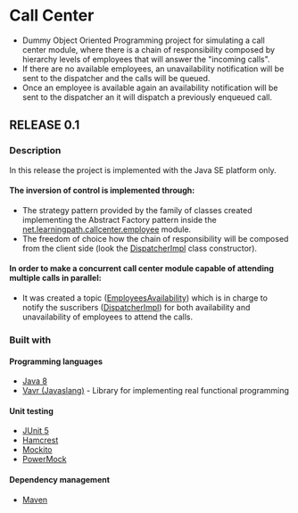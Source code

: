# Call Center

* Dummy Object Oriented Programming project for simulating a call center module, where there is a chain of responsibility composed by 
hierarchy levels of employees that will answer the "incoming calls". 
* If there are no available employees, an unavailability notification will be sent to the dispatcher and the calls will be queued.
* Once an employee is available again an availability notification will be sent to the dispatcher an it will dispatch a previously
enqueued call.

## RELEASE 0.1

### Description
In this release the project is implemented with the Java SE platform only. 
#### The inversion of control is implemented through:
* The strategy pattern provided by the family of classes created implementing the Abstract Factory pattern inside the 
[net.learningpath.callcenter.employee](https://github.com/jcflorezr/call-center/tree/release-0.1/src/main/java/net/learningpath/callcenter/employee)
module.
* The freedom of choice how the chain of responsibility will be composed from the client side (look the [DispatcherImpl](https://github.com/jcflorezr/call-center/blob/release-0.1/src/main/java/net/learningpath/callcenter/service/DispatcherImpl.java)
class constructor).
#### In order to make a concurrent call center module capable of attending multiple calls in parallel:
* It was created a topic ([EmployeesAvailability](https://github.com/jcflorezr/call-center/blob/release-0.1/src/main/java/net/learningpath/callcenter/event/topic/EmployeesAvailability.java))
which is in charge to notify the suscribers ([DispatcherImpl](https://github.com/jcflorezr/call-center/blob/release-0.1/src/main/java/net/learningpath/callcenter/service/DispatcherImpl.java))
for both availability and unavailability of employees to attend the calls.

### Built with
#### Programming languages
* [Java 8](http://www.oracle.com/technetwork/java/javase/downloads/jdk8-downloads-2133151.html)
* [Vavr (Javaslang)](http://www.vavr.io/) - Library for implementing real functional programming
#### Unit testing
* [JUnit 5](https://junit.org/junit5/)
* [Hamcrest](hamcrest.org)
* [Mockito](http://site.mockito.org/)
* [PowerMock](http://powermock.github.io/)
#### Dependency management
* [Maven](https://maven.apache.org/)
